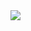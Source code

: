 <script type="text/javascript">
  alert("test");
  
</script>

<img onload="alert('asfas')" src="https://raw.githubusercontent.com/tron-explorer/docs/master/images/tron-banner.png">
